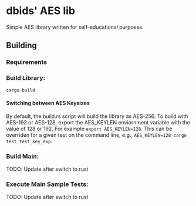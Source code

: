 # dbids' AES lib
Simple AES library written for self-educational purposes.

## Building
### Requirements

### Build Library:
```
cargo build
```
#### Switching between AES Keysizes
By default, the build.rs script will build the library as AES-256.  To build with AES-192 or AES-128, export the AES_KEYLEN enviornment variable with the value of 128 or 192.  For example `export AES_KEYLEN=128`.  This can be overriden for a given test on the command line, e.g., `AES_KEYLEN=128 cargo test test_key_exp`.
### Build Main:
TODO: Update after switch to rust
### Execute Main Sample Tests:
TODO: Update after switch to rust
